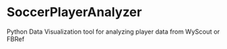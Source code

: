 # SoccerPlayerAnalyzer
Python Data Visualization tool for analyzing player data from WyScout or FBRef
